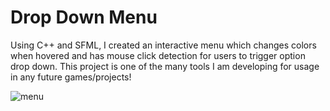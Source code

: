 # Drop Down Menu
Using C++ and SFML, I created an interactive menu which changes colors when hovered and has mouse click detection for users to trigger option drop down. This project is one of the many tools I am developing for usage in any future games/projects!

![menu](https://user-images.githubusercontent.com/68301461/230707014-43df23b7-3890-4629-8d19-fed4b0dc5897.gif)
